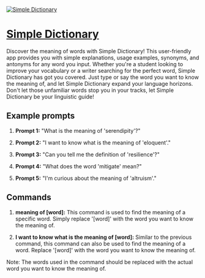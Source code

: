 [![Simple Dictionary](https://files.oaiusercontent.com/file-rBFRzQ4PQ1NJWiGBpsshXlgh?se=2123-10-18T20%3A20%3A19Z&sp=r&sv=2021-08-06&sr=b&rscc=max-age%3D31536000%2C%20immutable&rscd=attachment%3B%20filename%3D9fbcc996-b441-4b3f-bcc6-03f6cd12ebbc.png&sig=cRG604AH0IeNgWvprZsLDEWCM17Xy1//ZKv86L5r2Kg%3D)](https://chat.openai.com/g/g-jKa7EZgih-simple-dictionary)

# [Simple Dictionary](https://chat.openai.com/g/g-jKa7EZgih-simple-dictionary)

Discover the meaning of words with Simple Dictionary! This user-friendly app provides you with simple explanations, usage examples, synonyms, and antonyms for any word you input. Whether you're a student looking to improve your vocabulary or a writer searching for the perfect word, Simple Dictionary has got you covered. Just type or say the word you want to know the meaning of, and let Simple Dictionary expand your language horizons. Don't let those unfamiliar words stop you in your tracks, let Simple Dictionary be your linguistic guide!

## Example prompts

1. **Prompt 1:** "What is the meaning of 'serendipity'?"

2. **Prompt 2:** "I want to know what is the meaning of 'eloquent'."

3. **Prompt 3:** "Can you tell me the definition of 'resilience'?"

4. **Prompt 4:** "What does the word 'mitigate' mean?"

5. **Prompt 5:** "I'm curious about the meaning of 'altruism'."

## Commands

1. **meaning of [word]:** This command is used to find the meaning of a specific word. Simply replace '[word]' with the word you want to know the meaning of.

2. **I want to know what is the meaning of [word]:** Similar to the previous command, this command can also be used to find the meaning of a word. Replace '[word]' with the word you want to know the meaning of.

Note: The words used in the command should be replaced with the actual word you want to know the meaning of.